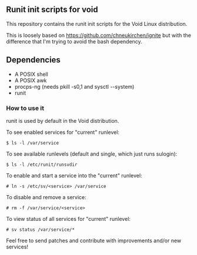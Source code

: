 ## Runit init scripts for void

This repository contains the runit init scripts for the Void Linux distribution.

This is loosely based on https://github.com/chneukirchen/ignite but with the
difference that I'm trying to avoid the bash dependency.

## Dependencies

- A POSIX shell
- A POSIX awk
- procps-ng (needs pkill -s0,1 and sysctl --system)
- runit

### How to use it

runit is used by default in the Void distribution.
    
To see enabled services for "current" runlevel:

    $ ls -l /var/service

To see available runlevels (default and single, which just runs sulogin):

    $ ls -l /etc/runit/runsvdir

To enable and start a service into the "current" runlevel:

    # ln -s /etc/sv/<service> /var/service

To disable and remove a service:

    # rm -f /var/service/<service>

To view status of all services for "current" runlevel:

    # sv status /var/service/*
    
Feel free to send patches and contribute with improvements and/or new services!
